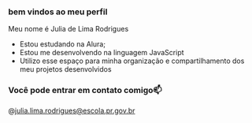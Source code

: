 ### bem vindos ao meu perfil

Meu nome é Julia de Lima Rodrigues

- Estou estudando na Alura;
- Estou me desenvolvendo na linguagem JavaScript
- Utilizo esse espaço para minha organização e compartilhamento dos meu projetos desenvolvidos

### Você pode entrar em contato comigo📫 
@julia.lima.rodrigues@escola.pr.gov.br
